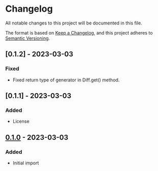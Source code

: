 # Changelog

All notable changes to this project will be documented in this file.

The format is based on [Keep a Changelog](https://keepachangelog.com/en/1.0.0/),
and this project adheres to [Semantic Versioning](https://semver.org/spec/v2.0.0.html).

## [0.1.2] - 2023-03-03

### Fixed

- Fixed return type of generator in Diff.get() method.

## [0.1.1] - 2023-03-03

### Added

- License

## [0.1.0] - 2023-03-03

### Added

- Initial import

[0.1.0]: todo